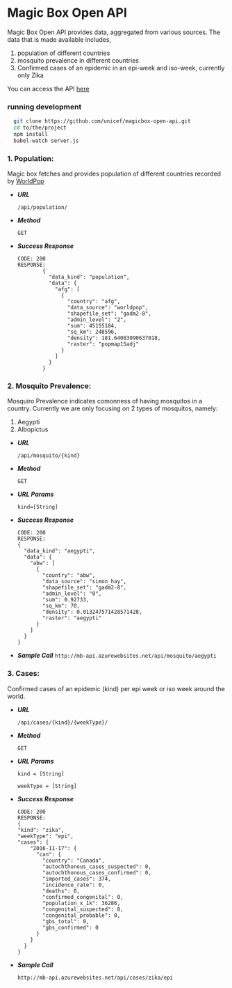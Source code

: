 # Magic Box Open API
Magic Box Open API provides data, aggregated from various sources. The data that is made available includes,
1. population of different countries
2. mosquito prevalence in different countries
3. Confirmed cases of an epidemic in an epi-week and iso-week, currently only Zika

You can access the API [here](http://mb-api.azurewebsites.net/docs/#/default)


### running development
```bash
  git clone https://github.com/unicef/magicbox-open-api.git
  cd to/the/project
  npm install
  babel-watch server.js
```
### 1. Population:
Magic box fetches and provides population of different countries recorded by [WorldPop](http://www.worldpop.org.uk/)

* ***URL***

    ` /api/population/ `

* ***Method***

    ` GET `

* ***Success Response***
    ```
    CODE: 200
    RESPONSE:
            {
              "data_kind": "population",
              "data": {
                "afg": [
                  {
                    "country": "afg",
                    "data_source": "worldpop",
                    "shapefile_set": "gadm2-8",
                    "admin_level": "2",
                    "sum": 45155184,
                    "sq_km": 248596,
                    "density": 181.64083090637018,
                    "raster": "popmap15adj"
                  }
                ]
              }
            }
    ```

### 2. Mosquito Prevalence:
Mosquiro Prevalence indicates comonness of having mosquitos in a country. Currently we are only focusing on 2 types of mosquitos, namely:
1. Aegypti
2. Albopictus

* ***URL***

    ` /api/mosquito/{kind} `

* ***Method***

    ` GET `

* ***URL Params***

    ` kind=[String] `

* ***Success Response***
    ```
    CODE: 200
    RESPONSE:
    {
      "data_kind": "aegypti",
      "data": {
        "abw": [
          {
            "country": "abw",
            "data_source": "simon_hay",
            "shapefile_set": "gadm2-8",
            "admin_level": "0",
            "sum": 0.92733,
            "sq_km": 70,
            "density": 0.013247571428571428,
            "raster": "aegypti"
          }
        ]
      }
    }
    ```
* ***Sample Call***
    `http://mb-api.azurewebsites.net/api/mosquito/aegypti`

### 3. Cases:
Confirmed cases of an epidemic (kind) per epi week or iso week around the world.

* ***URL***

    ` /api/cases/{kind}/{weekType}/ `

* ***Method***

    `GET`

* ***URL Params***

    `kind = [String]`

    `weekType = [String]`

* ***Success Response***
    ```
    CODE: 200
    RESPONSE:
    {
    "kind": "zika",
    "weekType": "epi",
    "cases": {
        "2016-11-17": {
          "can": {
            "country": "Canada",
            "autochthonous_cases_suspected": 0,
            "autochthonous_cases_confirmed": 0,
            "imported_cases": 374,
            "incidence_rate": 0,
            "deaths": 0,
            "confirmed_congenital": 0,
            "population_x_1k": 36286,
            "congenital_suspected": 0,
            "congenital_probable": 0,
            "gbs_total": 0,
            "gbs_confirmed": 0
          }
        }
      }
    }
    ```

* ***Sample Call***

    `http://mb-api.azurewebsites.net/api/cases/zika/epi`
